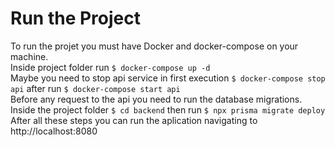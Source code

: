 # Run the Project
To run the projet you must have Docker and docker-compose on your machine.  
Inside project folder run ```$ docker-compose up -d```  
Maybe you need to stop api service in first execution ```$ docker-compose stop api``` after run ```$ docker-compose start api```  
Before any request to the api you need to run the database migrations.  
Inside the project folder ```$ cd backend``` then run ```$ npx prisma migrate deploy```  
After all these steps you can run the aplication navigating to http://localhost:8080  
